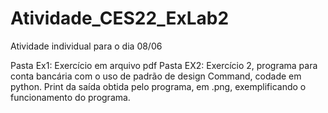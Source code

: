 # Atividade_CES22_ExLab2
Atividade individual para o dia 08/06

Pasta Ex1: Exercício em arquivo pdf
Pasta EX2: Exercício 2, programa para conta bancária com o uso de padrão de design Command, codade em python.
           Print da saída obtida pelo programa, em .png, exemplificando o funcionamento do programa.
